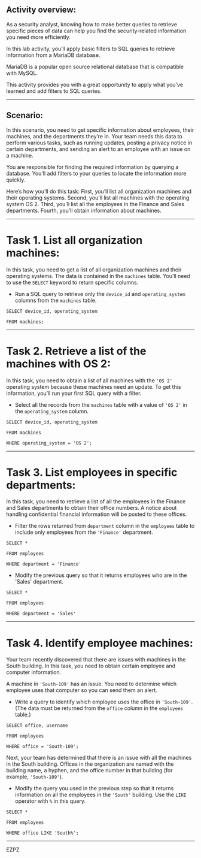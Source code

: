 ## Activity overview:

As a security analyst, knowing how to make better queries to retrieve specific pieces of data can help you find the security-related information you need more efficiently.

In this lab activity, you’ll apply basic filters to SQL queries to retrieve information from a MariaDB database.

MariaDB is a popular open source relational database that is compatible with MySQL.

This activity provides you with a great opportunity to apply what you’ve learned and add filters to SQL queries.

---

## Scenario:

In this scenario, you need to get specific information about employees, their machines, and the departments they’re in. Your team needs this data to perform various tasks, such as running updates, posting a privacy notice in certain departments, and sending an alert to an employee with an issue on a machine.

You are responsible for finding the required information by querying a database. You’ll add filters to your queries to locate the information more quickly.

Here’s how you’ll do this task: First, you’ll list all organization machines and their operating systems. Second, you’ll list all machines with the operating system OS 2. Third, you’ll list all the employees in the Finance and Sales departments. Fourth, you’ll obtain information about machines.

---

# Task 1. List all organization machines:

In this task, you need to get a list of all organization machines and their operating systems. The data is contained in the `machines` table. You’ll need to use the `SELECT` keyword to return specific columns.

* Run a SQL query to retrieve only the `device_id` and `operating_system` columns from the `machines` table.

`SELECT device_id, operating_system`

`FROM machines;`

---

# Task 2. Retrieve a list of the machines with OS 2:

In this task, you need to obtain a list of all machines with the `'OS 2'` operating system because these machines need an update. To get this information, you’ll run your first SQL query with a filter.

* Select all the records from the `machines` table with a value of `'OS 2'` in the `operating_system` column. 

`SELECT device_id, operating_system`

`FROM machines`

`WHERE operating_system = 'OS 2';`

---

# Task 3. List employees in specific departments:

In this task, you need to retrieve a list of all the employees in the Finance and Sales departments to obtain their office numbers. A notice about handling confidential financial information will be posted to these offices.

* Filter the rows returned from `department` column in the `employees` table to include only employees from the `'Finance'` department.

`SELECT *`

`FROM employees`

`WHERE department = 'Finance'`

* Modify the previous query so that it returns employees who are in the 'Sales' department.

`SELECT *`

`FROM employees`

`WHERE department = 'Sales'`

---

# Task 4. Identify employee machines:

Your team recently discovered that there are issues with machines in the South building. In this task, you need to obtain certain employee and computer information.

A machine in `'South-109'` has an issue. You need to determine which employee uses that computer so you can send them an alert.

* Write a query to identify which employee uses the office in `'South-109'`. (The data must be returned from the `office` column in the `employees` table.)

`SELECT office, username`

`FROM employees`

`WHERE office = 'South-109';`

Next, your team has determined that there is an issue with all the machines in the South building. Offices in the organization are named with the building name, a hyphen, and the office number in that building (for example, `'South-109'`).


* Modify the query you used in the previous step so that it returns information on all the employees in the `'South'` building. Use the `LIKE` operator with `%` in this query.

`SELECT *`

`FROM employees`

`WHERE office LIKE 'South%';`

---

EZPZ

